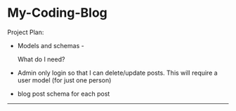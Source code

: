 # My-Coding-Blog

Project Plan: 

- Models and schemas - 

    What do I need?

- Admin only login so that I can delete/update posts. This will require a user model (for just one person)

- blog post schema for each post

---------------------------

